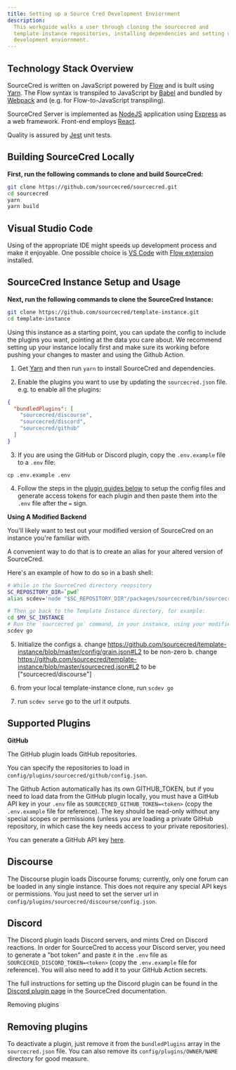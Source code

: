 ```yaml
---
title: Setting up a Source Cred Development Enviornment
description:
  This workguide walks a user through cloning the sourcecred and
  template-instance repositories, installing dependencies and setting up the
  development enviornment.
---
```


## Technology Stack Overview

SourceCred is written on JavaScript powered by [Flow](https://flow.org/)
and is built using [Yarn](https://yarnpkg.com/).
The Flow syntax is transpiled to JavaScript by [Babel](https://babeljs.io/)
and bundled by [Webpack](https://webpack.js.org/concepts/) and 
(e.g. for Flow-to-JavaScript transpiling).

SourceCred Server is implemented as [NodeJS](https://nodejs.org/en/about/) application using [Express](https://expressjs.com/) as a web framework. Front-end employs [React](https://reactjs.org/).

Quality is assured by [Jest](https://jestjs.io/) unit tests.

## Building SourceCred Locally

**First, run the following commands to clone and build SourceCred:**

```sh
git clone https://github.com/sourcecred/sourcecred.git
cd sourcecred
yarn
yarn build
```

## Visual Studio Code
Using of the appropriate IDE might speeds up development process and make it enjoyable.
One possible choice is [VS Code](https://code.visualstudio.com/) with 
[Flow extension](https://marketplace.visualstudio.com/items?itemName=flowtype.flow-for-vscode) installed.


## SourceCred Instance Setup and Usage

**Next, run the following commands to clone the SourceCred Instance:**

```sh
git clone https://github.com/sourcecred/template-instance.git
cd template-instance
```

Using this instance as a starting point, you can update the config to include
the plugins you want, pointing at the data you care about. We recommend setting
up your instance locally first and make sure its working before pushing your
changes to master and using the Github Action.

1. Get [Yarn] and then run `yarn` to install SourceCred and dependencies.

2. Enable the plugins you want to use by updating the `sourcecred.json` file.
   e.g. to enable all the plugins:

```json
{
  "bundledPlugins": [
    "sourcecred/discourse",
    "sourcecred/discord",
    "sourcecred/github"
  ]
}
```

3. If you are using the GitHub or Discord plugin, copy the `.env.example` file
   to a `.env` file:

```shell script
cp .env.example .env
```

4. Follow the steps in the [plugin guides below](#supported-plugins) to setup
   the config files and generate access tokens for each plugin and then paste
   them into the `.env` file after the `=` sign.

**Using A Modified Backend**

You'll likely want to test out your modified version of SourceCred on an
instance you're familiar with.

A convenient way to do that is to create an alias for your altered version of
SourceCred.

Here's an example of how to do so in a bash shell:

```sh
# While in the SourceCred directory reopsitory
SC_REPOSITORY_DIR=`pwd`
alias scdev='node "$SC_REPOSITORY_DIR"/packages/sourcecred/bin/sourcecred.js'

# Then go back to the Template Instance directory, for example:
cd $MY_SC_INSTANCE
# Run the `sourcecred go` command, in your instance, using your modified code.
scdev go
```

5. Initialize the configs a. change
   https://github.com/sourcecred/template-instance/blob/master/config/grain.json#L2
   to be non-zero b. change
   https://github.com/sourcecred/template-instance/blob/master/sourcecred.json#L2
   to be ["sourcecred/discourse"]

6. from your local template-instance clone, run `scdev go`
7. run `scdev serve` go to the url it outputs.

## Supported Plugins

**GitHub**

The GitHub plugin loads GitHub repositories.

You can specify the repositories to load in
`config/plugins/sourcecred/github/config.json`.

The Github Action automatically has its own GITHUB_TOKEN, but if you need to
load data from the GitHub plugin locally, you must have a GitHub API key in your
`.env` file as `SOURCECRED_GITHUB_TOKEN=<token>` (copy the `.env.example` file
for reference). The key should be read-only without any special scopes or
permissions (unless you are loading a private GitHub repository, in which case
the key needs access to your private repositories).

You can generate a GitHub API key [here](https://github.com/settings/tokens).

## Discourse

The Discourse plugin loads Discourse forums; currently, only one forum can be
loaded in any single instance. This does not require any special API keys or
permissions. You just need to set the server url in
`config/plugins/sourcecred/discourse/config.json`.

## Discord

The Discord plugin loads Discord servers, and mints Cred on Discord reactions.
In order for SourceCred to access your Discord server, you need to generate a
"bot token" and paste it in the `.env` file as
`SOURCECRED_DISCORD_TOKEN=<token>` (copy the `.env.example` file for reference).
You will also need to add it to your GitHub Action secrets.

The full instructions for setting up the Discord plugin can be found in the
[Discord plugin page](https://sourcecred.io/docs/beta/plugins/discord/#configuration)
in the SourceCred documentation.

Removing plugins

## Removing plugins

To deactivate a plugin, just remove it from the `bundledPlugins` array in the
`sourcecred.json` file. You can also remove its `config/plugins/OWNER/NAME`
directory for good measure.

[yarn]: https://classic.yarnpkg.com/
